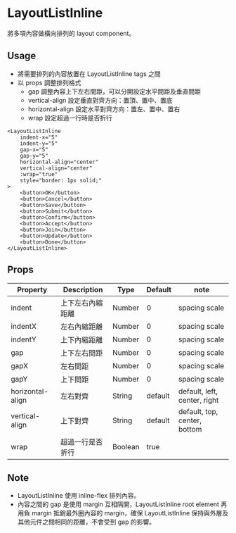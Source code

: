 # LayoutListInline

將多項內容做橫向排列的 layout component。

<Doc-LayoutListInlineDoc />

## Usage

- 將需要排列的內容放置在 LayoutListInline tags 之間
- 以 props 調整排列格式
  - gap 調整內容上下左右間距，可以分開設定水平間距及垂直間距
  - vertical-align 設定垂直對齊方向：置頂、置中、置底
  - horizontal-align 設定水平對齊方向：置左、置中、置右
  - wrap 設定超過一行時是否折行

```vue live
<LayoutListInline
	indent-x="5"
	indent-y="5"
	gap-x="5"
	gap-y="5"
	horizontal-align="center"
	vertical-align="center"
	:wrap="true"
	style="border: 1px solid;"
>
	<button>OK</button>
	<button>Cancel</button>
	<button>Save</button>
	<button>Submit</button>
	<button>Confirm</button>
	<button>Accept</button>
	<button>Join</button>
	<button>Update</button>
	<button>Done</button>
</LayoutListInline>
```

## Props
| Property | Description | Type | Default | note |
| --- | --- | --- | --- | --- |
| indent | 上下左右內縮距離 | Number | 0 | spacing scale |
| indentX | 左右內縮距離 | Number | 0 | spacing scale |
| indentY | 上下內縮距離 | Number | 0 | spacing scale |
| gap | 上下左右間距 | Number | 0 | spacing scale |
| gapX | 左右間距 | Number | 0 | spacing scale |
| gapY | 上下間距 | Number | 0 | spacing scale |
| horizontal-align | 左右對齊 | String | default | default, left, center, right |
| vertical-align | 上下對齊 | String | default | default, top, center, bottom |
| wrap | 超過一行是否折行 | Boolean | true ||

## Note
- LayoutListInline 使用 inline-flex 排列內容。
- 內容之間的 gap 是使用 margin 互相隔開，LayoutListInline root element 再用負 margin 抵銷最外圈內容的 margin，確保 LayoutListInline 保持與外層及其他元件之間相同的距離，不會受到 gap 的影響。

